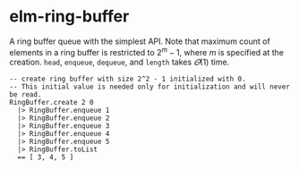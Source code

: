 # elm-ring-buffer
A ring buffer queue with the simplest API.
Note that maximum count of elements in a ring buffer is restricted to $2^m - 1$,
where $m$ is specified at the creation.
`head`, `enqueue`, `dequeue`, and `length` takes $\varTheta(1)$ time.

    -- create ring buffer with size 2^2 - 1 initialized with 0.
    -- This initial value is needed only for initialization and will never be read.
    RingBuffer.create 2 0
      |> RingBuffer.enqueue 1
      |> RingBuffer.enqueue 2
      |> RingBuffer.enqueue 3
      |> RingBuffer.enqueue 4
      |> RingBuffer.enqueue 5
      |> RingBuffer.toList
      == [ 3, 4, 5 ]

